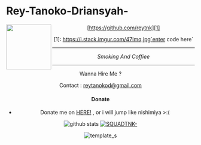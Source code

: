 # Rey-Tanoko-Driansyah-
<img src="https://github.com/reytnk/reytnk/blob/master/img/20200909_084956.jpg" width="120" height="120" align="left">
<center>


[https://github.com/reytnk][1]


  [1]: https://i.stack.imgur.com/47Imq.jpg`enter code here`
___
_Smoking And Coffiee_
___


Wanna Hire Me ? 

Contact : reytanokod@gmail.com

#### Donate

* Donate me on  <a href="Dana : 085273769118">HERE!</a>
, or i will jump like nishimiya >:(

![github stats](https://github-readme-stats.vercel.app/api?username=reytnk&show_icons=true&theme=dark)
<a href="https://github.com/reytnk/SQUADTNK-"><img title="SQUADTNK-" src="https://github-readme-stats.vercel.app/api/pin/?username=reytnk&repo=SQUADTNK-&theme=vision-friendly-dark"></a>

![template_s](https://github.com/reytnk/reytnk/blob/master/img/wallpaperbetter_(1).jpg)
